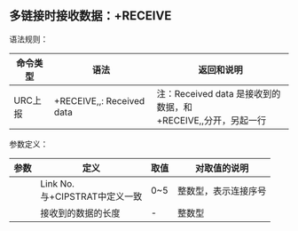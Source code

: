 ## 多链接时接收数据：+RECEIVE

语法规则：

| 命令类型 | 语法                                 | 返回和说明                                                   |
| -------- | ------------------------------------ | ------------------------------------------------------------ |
| URC上报  | +RECEIVE,<n>,<length>: Received data | 注：Received data 是接收到的数据，和<br>+RECEIVE,<n>,<length>分开，另起一行 |

 

参数定义：

| 参数     | 定义                                  | 取值 | 对取值的说明         |
| -------- | ------------------------------------- | ---- | -------------------- |
| <n>      | Link No. <br>与+CIPSTRAT中<n>定义一致 | 0~5  | 整数型，表示连接序号 |
| <length> | 接收到的数据的长度                    | -    | 整数型               |
